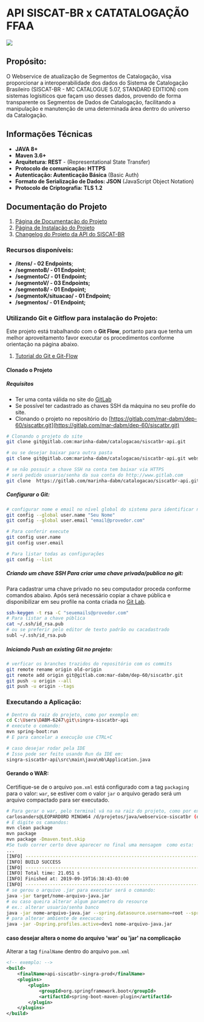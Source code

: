 # API SISCAT-BR x CATATALOGAÇÃO FFAA

![](wiki/assets/webservice-siscatbr-1.png)

## Propósito:

O Webservice de atualização de Segmentos de Catalogação, visa proporcionar a interoperabilidade dos dados do Sistema de Catalogação Brasileiro (SISCAT-BR - MC CATALOGUE 5.07, STANDARD EDITION) com sistemas logísiticos que façam uso desses dados, provendo de forma transparente os Segmentos de Dados de Catalogação, facilitando a manipulação e manutenção de uma determinada área dentro do universo da Catalogação.

## Informações Técnicas

- **JAVA 8+**
- **Maven 3.6+**
- **Arquitetura: REST** - (Representational State Transfer)
- **Protocolo de comunicação: HTTPS**
- **Autenticação: Autenticação Básica** (Basic Auth)
- **Formato de Serialização de Dados: JSON** (JavaScript Object Notation)
- **Protocolo de Criptografia: TLS 1.2**

## Documentação do Projeto

1. [Página de Documentação do Projeto](wiki/documentacao/README.md)
2. [Página de Instalação do Projeto](wiki/instalacao/README.md)
3. [Changelog do Projeto da API do SISCAT-BR](changelog.md)

### Recursos disponíveis:

- **/itens/ - 02 Endpoints**;
- **/segmentoB/ - 01 Endpoint**;
- **/segmentoC/ - 01 Endpoint;**
- **/segmentoV/ - 03 Endpoints;**
- **/segmento8/ - 01 Endpoint;**
- **/segmentoK/situacao/ - 01 Endpoint;**
- **/segmentos/ - 01 Endpoint;**

### Utilizando Git e Gitflow para instalação do Projeto:

Este projeto está trabalhando com o **Git Flow**, portanto para que tenha um melhor aproveitamento favor executar os procedimentos conforme orientação na página abaixo.

1. [Tutorial do Git e Git-Flow](wiki/README.md)

#### Clonado o Projeto

##### Requisitos

- Ter uma conta válida no site do [GitLab](http://www.gitlab.com)
- Se possível ter cadastrado as chaves SSH da máquina no seu profile do site.
- Clonando o projeto no repositório do [https://gitlab.com/mar-dabm/dep-60/siscatbr.git](https://gitlab.com/mar-dabm/dep-60/siscatbr.git)

```bash
# Clonando o projeto do site
git clone git@gitlab.com:marinha-dabm/catalogacao/siscatbr-api.git

# ou se desejar baixar para outra pasta
git clone git@gitlab.com:marinha-dabm/catalogacao/siscatbr-api.git webservice-siscatbr

# se não possuir a chave SSH na conta tem baixar via HTTPS
# será pedido usuario/senha da sua conta do http://www.gitlab.com
git clone  https://gitlab.com/marinha-dabm/catalogacao/siscatbr-api.git
```

##### Configurar o Git:

```bash
# configurar nome e email no nível global do sistema para identificar no commit
git config --global user.name "Seu Nome"
git config --global user.email "email@provedor.com"

# Para conferir execute
git config user.name
git config user.email

# Para listar todas as configurações
git config --list
```

##### Criando um chave SSH Para criar uma chave privada/publica no git:

Para cadastrar uma chave privado no seu computador proceda conforme comandos abaixo. Após será necessário copiar a chave pública e disponibilizar em seu profile na conta criada no [Git Lab](https://gitlab.com/profile/keys).

```bash
ssh-keygen -t rsa -C "seuemails@provedor.com"
# Para listar a chave pública
cat ~/.ssh/id_rsa.pub
# ou se preferir pelo editor de texto padrão ou cacadastrado
subl ~/.ssh/id_rsa.pub
```

##### Iniciando Push an existing Git no projeto:

```bash
# verficar os branches trazidos do repositório com os commits
git remote rename origin old-origin
git remote add origin git@gitlab.com:mar-dabm/dep-60/siscatbr.git
git push -u origin --all
git push -u origin --tags
```

### Executando a Aplicação:

```bash
# Dentro da raiz do projeto, como por exemplo em:
cd C:\Users\DABM-6247\git\singra-siscatbr-api
# execute o comando:
mvn spring-boot:run
# E para cancelar a execução use CTRL+C

# caso desejar rodar pela IDE
# Isso pode ser feito usando Run da IDE em:
singra-siscatbr-api\src\main\java\mb\Application.java
```

#### Gerando o WAR:

Certifique-se de o arquivo `pom.xml` está configurado com a tag `packaging` para o valor: `war`, se estiver com o valor `jar` o arquivo gerado será um arquivo compactado para ser executado.

```bash
# Para gerar o war, pelo terminal vá na na raiz do projeto, como por exemplo em:
carlosanders@LEOPARD8RD MINGW64 /d/projetos/java/webservice-siscatbr (develop)
# E digite os camandos:
mvn clean package
mvn package
mvn package -Dmaven.test.skip
#Se tudo correr certo deve aparecer no final uma mensagem  como esta:
...
[INFO] ------------------------------------------------------------------------
[INFO] BUILD SUCCESS
[INFO] ------------------------------------------------------------------------
[INFO] Total time: 21.051 s
[INFO] Finished at: 2019-09-19T16:38:43-03:00
[INFO] ------------------------------------------------------------------------
# se gerou o arquivo .jar para executar será o comando:
java -jar target/nome-arquivo-java.jar
# ou caso queira alterar algum parametro do resource
# ex.: alterar usuario/senha banco
java -jar nome-arquivo-java.jar --spring.datasource.username=root --spring.datasource.password=root
# para alterar ambiente de execucao:
java -jar -Dspring.profiles.active=dev1 nome-arquivo-java.jar
```

#### caso desejar altera o nome do arquivo 'war' ou 'jar' na complicação

Alterar a tag `finalName` dentro do arquivo `pom.xml`

```xml
<!-- exemplo: -->
<build>
    <finalName>api-siscatbr-singra-prod</finalName>
    <plugins>
        <plugin>
            <groupId>org.springframework.boot</groupId>
            <artifactId>spring-boot-maven-plugin</artifactId>
        </plugin>
    </plugins>
</build>
```




